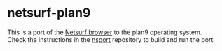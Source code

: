 # netsurf-plan9

This is a port of the [Netsurf browser](https://www.netsurf-browser.org/) to the plan9 operating system.  
Check the instructions in the [nsport](https://github.com/netsurf-plan9/nsport) repository to build and run the port.
